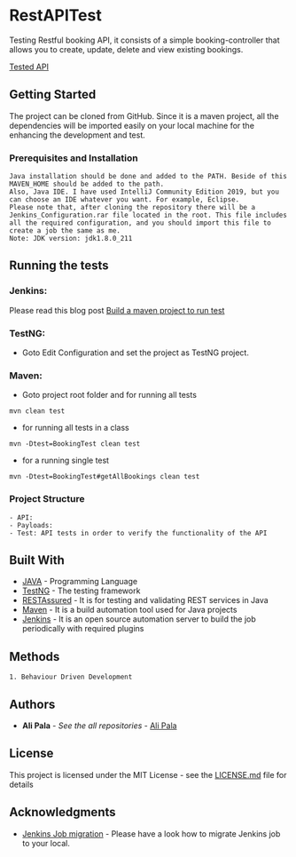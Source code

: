 # RestAPITest
Testing Restful booking API, it consists of a simple booking-controller that allows you to create, update, delete and view existing bookings.

[Tested API](https://automationintesting.online/booking/swagger-ui.html)

## Getting Started

The project can be cloned from GitHub. Since it is a maven project, all the dependencies will be imported easily on your local machine for the enhancing the development and test.

### Prerequisites and Installation

```
Java installation should be done and added to the PATH. Beside of this MAVEN_HOME should be added to the path. 
Also, Java IDE. I have used IntelliJ Community Edition 2019, but you can choose an IDE whatever you want. For example, Eclipse.
Please note that, after cloning the repository there will be a Jenkins_Configuration.rar file located in the root. This file includes all the required configuration, and you should import this file to create a job the same as me. 
Note: JDK version: jdk1.8.0_211
```

## Running the tests

### Jenkins:
Please read this blog post [Build a maven project to run test](https://medium.com/@anusha.sharma3010/build-a-simple-maven-project-in-jenkins-da7a2a4ae202)

### TestNG: 
* Goto Edit Configuration and set the project as TestNG project.
### Maven: 
* Goto project root folder and for running all tests
```
mvn clean test
```
* for running all tests in a class
```
mvn -Dtest=BookingTest clean test
```
* for a running single test
```
mvn -Dtest=BookingTest#getAllBookings clean test
```

### Project Structure
```
- API: 
- Payloads: 
- Test: API tests in order to verify the functionality of the API
```


## Built With

* [JAVA](https://docs.oracle.com/javase/8/docs/technotes/guides/language/index.html) - Programming Language
* [TestNG](https://testng.org/doc/) - The testing framework
* [RESTAssured](http://rest-assured.io/) - It is for testing and validating REST services in Java
* [Maven](https://maven.apache.org/) - It is a build automation tool used for Java projects
* [Jenkins](https://jenkins.io/) - It is an open source automation server to build the job periodically with required plugins




## Methods
``` 
1. Behaviour Driven Development
``` 

## Authors

* **Ali Pala** - *See the all repositories* - [Ali Pala](https://github.com/alipala)

## License

This project is licensed under the MIT License - see the [LICENSE.md](LICENSE.md) file for details

## Acknowledgments

* [Jenkins Job migration](https://staxmanade.com/2015/01/how-to-migrate-a-jenkins-job-to-new-jenkins-server/) - Please have a look how to migrate Jenkins job to your local. 


